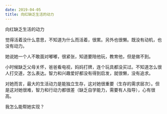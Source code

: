 ```yaml
---
date: 2019-04-05
title: 向红缺乏生活的动力
---
```

向红缺乏生活的动力

觉得活着没什么意思，不知道为什么而活着，很累。另外也很懒。既没有动机，也没有动力。

她说她一个人不敢面对嘟嘟，很紧张，知道要陪他玩，教育他，但是做不到。

小时候缺乏父母关怀，爸爸看电视，妈妈打牌，连个玩具都没买过。不知道怎么很人打交道，怎么表达。智力和兴趣爱好都没有得到启发，就很懒，没有追求。

对她而言，最大的生活动力是能独立生存，这对她很重要（生存的需求层次）。但是这对她很难，智力和行动力都很差（缺乏自学能力，需要有人指导），心有很高。

我怎么能帮她实现？
